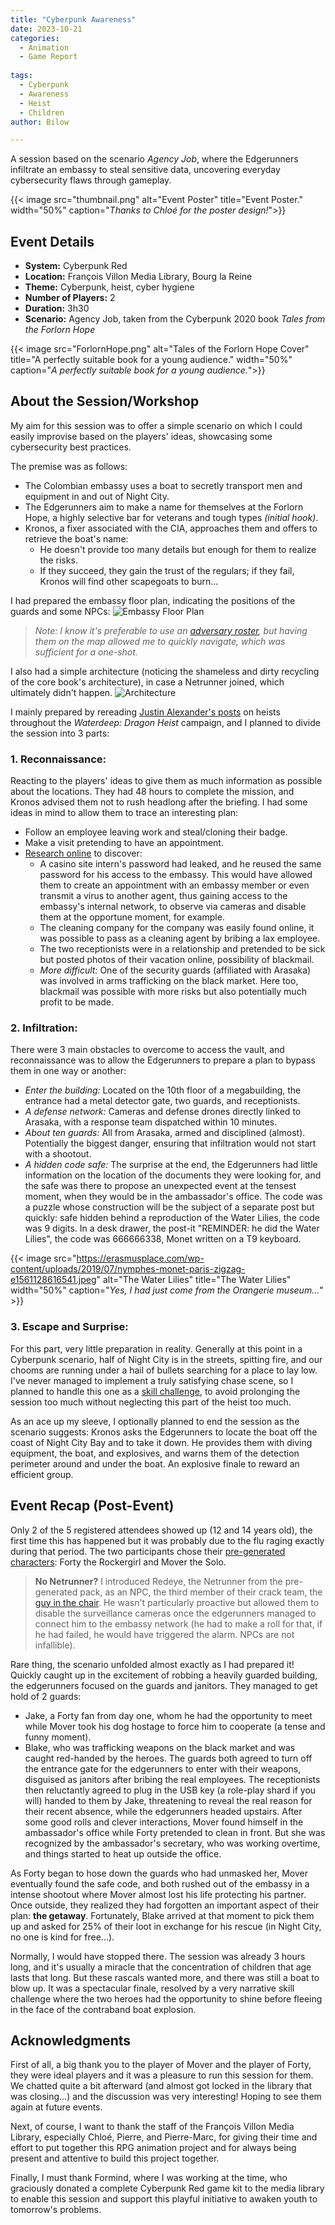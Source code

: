 ```yaml
---
title: "Cyberpunk Awareness"
date: 2023-10-21
categories:
  - Animation
  - Game Report
  
tags:
  - Cyberpunk
  - Awareness
  - Heist
  - Children
author: Bilow

---
```


A session based on the scenario *Agency Job*, where the Edgerunners infiltrate an embassy to steal sensitive data, uncovering everyday cybersecurity flaws through gameplay.

<!--more-->

{{< image src="thumbnail.png" alt="Event Poster" title="Event Poster." width="50%" caption="*Thanks to Chloé for the poster design!*">}}

## Event Details

- **System:** Cyberpunk Red
- **Location:** François Villon Media Library, Bourg la Reine
- **Theme:** Cyberpunk, heist, cyber hygiene
- **Number of Players:** 2
- **Duration:** 3h30
- **Scenario:** Agency Job, taken from the Cyberpunk 2020 book *Tales from the Forlorn Hope*

{{< image src="ForlornHope.png" alt="Tales of the Forlorn Hope Cover" title="A perfectly suitable book for a young audience." width="50%" caption="*A perfectly suitable book for a young audience.*">}}

## About the Session/Workshop
My aim for this session was to offer a simple scenario on which I could easily improvise based on the players' ideas, showcasing some cybersecurity best practices. 

The premise was as follows:
- The Colombian embassy uses a boat to secretly transport men and equipment in and out of Night City.
- The Edgerunners aim to make a name for themselves at the Forlorn Hope, a highly selective bar for veterans and tough types *(initial hook)*.
- Kronos, a fixer associated with the CIA, approaches them and offers to retrieve the boat's name:
  - He doesn't provide too many details but enough for them to realize the risks.
  - If they succeed, they gain the trust of the regulars; if they fail, Kronos will find other scapegoats to burn...

I had prepared the embassy floor plan, indicating the positions of the guards and some NPCs: 
![Embassy Floor Plan](plan.png)
> *Note:* 
> *I know it's preferable to use an [adversary roster](https://thealexandrian.net/wordpress/45091/roleplaying-games/design-notes-adversary-rosters), but having them on the map allowed me to quickly navigate, which was sufficient for a one-shot.*

I also had a simple architecture (noticing the shameless and dirty recycling of the core book's architecture), in case a Netrunner joined, which ultimately didn't happen.
![Architecture](architecture.png)


I mainly prepared by rereading [Justin Alexander's posts](https://thealexandrian.net/wordpress/41217/roleplaying-games/dragon-heist-remix-part-1-the-villains) on heists throughout the *Waterdeep: Dragon Heist* campaign, and I planned to divide the session into 3 parts:
### **1. Reconnaissance:**
   
   Reacting to the players' ideas to give them as much information as possible about the locations. They had 48 hours to complete the mission, and Kronos advised them not to rush headlong after the briefing. I had some ideas in mind to allow them to trace an interesting plan: 
   - Follow an employee leaving work and steal/cloning their badge.
   - Make a visit pretending to have an appointment.
   - [Research online](https://fr.wikipedia.org/wiki/Renseignement_d%27origine_sources_ouvertes) to discover:
     - A casino site intern's password had leaked, and he reused the same password for his access to the embassy. This would have allowed them to create an appointment with an embassy member or even transmit a virus to another agent, thus gaining access to the embassy's internal network, to observe via cameras and disable them at the opportune moment, for example. 
     - The cleaning company for the company was easily found online, it was possible to pass as a cleaning agent by bribing a lax employee. 
     - The two receptionists were in a relationship and pretended to be sick but posted photos of their vacation online, possibility of blackmail.
     - *More difficult:* One of the security guards (affiliated with Arasaka) was involved in arms trafficking on the black market. Here too, blackmail was possible with more risks but also potentially much profit to be made.
### **2. Infiltration:**
   
   There were 3 main obstacles to overcome to access the vault, and reconnaissance was to allow the Edgerunners to prepare a plan to bypass them in one way or another:
   - *Enter the building:* Located on the 10th floor of a megabuilding, the entrance had a metal detector gate, two guards, and receptionists.
   - *A defense network:* Cameras and defense drones directly linked to Arasaka, with a response team dispatched within 10 minutes.
   - *About ten guards:* All from Arasaka, armed and disciplined (almost). Potentially the biggest danger, ensuring that infiltration would not start with a shootout.
   - *A hidden code safe:* The surprise at the end, the Edgerunners had little information on the location of the documents they were looking for, and the safe was there to propose an unexpected event at the tensest moment, when they would be in the ambassador's office. The code was a puzzle whose construction will be the subject of a separate post but quickly: safe hidden behind a reproduction of the Water Lilies, the code was 9 digits. In a desk drawer, the post-it "REMINDER: he did the Water Lilies", the code was 666666338, Monet written on a T9 keyboard.
  
{{< image src="https://erasmusplace.com/wp-content/uploads/2019/07/nymphes-monet-paris-zigzag-e1561128616541.jpeg" alt="The Water Lilies" title="The Water Lilies" width="50%" caption="*Yes, I had just come from the Orangerie museum...*" >}}

### **3. Escape and Surprise:**

  For this part, very little preparation in reality. Generally at this point in a Cyberpunk scenario, half of Night City is in the streets, spitting fire, and our chooms are running under a hail of bullets searching for a place to lay low. I've never managed to implement a truly satisfying chase scene, so I planned to handle this one as a [skill challenge](https://koboldpress.com/skill-challenges-for-5e-part-1/), to avoid prolonging the session too much without neglecting this part of the heist too much. 

  As an ace up my sleeve, I optionally planned to end the session as the scenario suggests: Kronos asks the Edgerunners to locate the boat off the coast of Night City Bay and to take it down. He provides them with diving equipment, the boat, and explosives, and warns them of the detection perimeter around and under the boat. An explosive finale to reward an efficient group. 


## Event Recap (Post-Event)

Only 2 of the 5 registered attendees showed up (12 and 14 years old), the first time this has happened but it was probably due to the flu raging exactly during that period. The two participants chose their [pre-generated characters](https://rtalsoriangames.com/wp-content/uploads/2021/02/RTG-CPRed-SingleShotPackv1.1.pdf): Forty the Rockergirl and Mover the Solo. 

> **No Netrunner?**
> I introduced Redeye, the Netrunner from the pre-generated pack, as an NPC, the third member of their crack team, the [guy in the chair](https://www.youtube.com/watch?v=8nAK0Ifptzc). He wasn't particularly proactive but allowed them to disable the surveillance cameras once the edgerunners managed to connect him to the embassy network (he had to make a roll for that, if he had failed, he would have triggered the alarm. NPCs are not infallible).

Rare thing, the scenario unfolded almost exactly as I had prepared it! Quickly caught up in the excitement of robbing a heavily guarded building, the edgerunners focused on the guards and janitors. They managed to get hold of 2 guards:
- Jake, a Forty fan from day one, whom he had the opportunity to meet while Mover took his dog hostage to force him to cooperate (a tense and funny moment).
- Blake, who was trafficking weapons on the black market and was caught red-handed by the heroes. 
The guards both agreed to turn off the entrance gate for the edgerunners to enter with their weapons, disguised as janitors after bribing the real employees. The receptionists then reluctantly agreed to plug in the USB key (a role-play shard if you will) handed to them by Jake, threatening to reveal the real reason for their recent absence, while the edgerunners headed upstairs. 
After some good rolls and clever interactions, Mover found himself in the ambassador's office while Forty pretended to clean in front. But she was recognized by the ambassador's secretary, who was working overtime, and things started to heat up outside the office. 

As Forty began to hose down the guards who had unmasked her, Mover eventually found the safe code, and both rushed out of the embassy in a intense shootout where Mover almost lost his life protecting his partner. Once outside, they realized they had forgotten an important aspect of their plan: **the getaway**. Fortunately, Blake arrived at that moment to pick them up and asked for 25% of their loot in exchange for his rescue (in Night City, no one is kind for free...). 

Normally, I would have stopped there. The session was already 3 hours long, and it's usually a miracle that the concentration of children that age lasts that long. But these rascals wanted more, and there was still a boat to blow up. It was a spectacular finale, resolved by a very narrative skill challenge where the two heroes had the opportunity to shine before fleeing in the face of the contraband boat explosion. 

## Acknowledgments 
First of all, a big thank you to the player of Mover and the player of Forty, they were ideal players and it was a pleasure to run this session for them. We chatted quite a bit afterward (and almost got locked in the library that was closing...) and the discussion was very interesting! Hoping to see them again at future events.

Next, of course, I want to thank the staff of the François Villon Media Library, especially Chloé, Pierre, and Pierre-Marc, for giving their time and effort to put together this RPG animation project and for always being present and attentive to build this project together. 

Finally, I must thank Formind, where I was working at the time, who graciously donated a complete Cyberpunk Red game kit to the media library to enable this session and support this playful initiative to awaken youth to tomorrow's problems.
